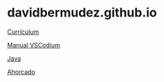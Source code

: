 # davidbermudez.github.io

[Currículum](https://davidbermudez.github.io/markdown-cv-master/)

[Manual VSCodium](https://davidbermudez.github.io/VSCodium/)

[Java](https://davidbermudez.github.io/Java/)

[Ahorcado](https://davidbermudez.github.io/ahorcado/Ejercicio11.html)
